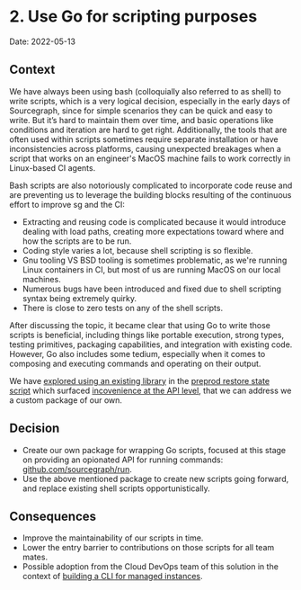 # 2. Use Go for scripting purposes

Date: 2022-05-13

## Context

We have always been using bash (colloquially also referred to as shell) to write scripts, which is a very logical decision, especially in the early days of Sourcegraph, since for simple scenarios they can be quick and easy to write. But it’s hard to maintain them over time, and basic operations like conditions and iteration are hard to get right. Additionally, the tools that are often used within scripts sometimes require separate installation or have inconsistencies across platforms, causing unexpected breakages when a script that works on an engineer's MacOS machine fails to work correctly in Linux-based CI agents.

Bash scripts are also notoriously complicated to incorporate code reuse and are preventing us to leverage the building blocks resulting of the continuous effort to improve sg and the CI:

- Extracting and reusing code is complicated because it would introduce dealing with load paths, creating more expectations toward where and how the scripts are to be run.
- Coding style varies a lot, because shell scripting is so flexible.
- Gnu tooling VS BSD tooling is sometimes problematic, as we're running Linux containers in CI, but most of us are running MacOS on our local machines.
- Numerous bugs have been introduced and fixed due to shell scripting syntax being extremely quirky. 
- There is close to zero tests on any of the shell scripts.

After discussing the topic, it became clear that using Go to write those scripts is beneficial, including things like portable execution, strong types, testing primitives, packaging capabilities, and integration with existing code. However, Go also includes some tedium, especially when it comes to composing and executing commands and operating on their output.

We have [explored using an existing library](https://github.com/bitfield/script) in the [preprod restore state script](https://github.com/sourcegraph/deploy-sourcegraph-cloud/blob/53ab1c80dcdb10955b09f0b0858fbeb20f07b903/restorepreprod/main.go) which surfaced [incovenience at the API level](https://github.com/sourcegraph/sourcegraph/discussions/33903#discussioncomment-2639015), that we can address we a custom package of our own.

## Decision

- Create our own package for wrapping Go scripts, focused at this stage on providing an opionated API for running commands: [github.com/sourcegraph/run](https://github.com/sourcegraph/run).
- Use the above mentioned package to create new scripts going forward, and replace existing shell scripts opportunistically.

## Consequences

- Improve the maintainability of our scripts in time.
- Lower the entry barrier to contributions on those scripts for all team mates.
- Possible adoption from the Cloud DevOps team of this solution in the context of [building a CLI for managed instances](https://github.com/sourcegraph/sourcegraph/discussions/34803).

